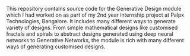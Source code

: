 This repository contains source code for the Generative Design module which I had worked on as part of my 2nd year internship project at Palpx Technologies, Bangalore. It includes many different ways to generate variety of designs. From simple mathematical designs like customised fractals and spirals to abstract designs generated using deep neural networks to Generative Networks, the module is rich with many different ways of generating customised designs.
